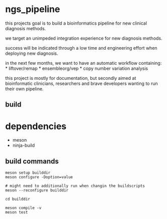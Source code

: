 # ngs_pipeline

this projects goal is to build a bioinformatics pipeline for new clinical diagnosis methods.

we target an unimpeded integration experience for new diagnosis methods.

success will be indicated through a low time and engineering effort when deploying new diagnosis.

in the next few months, we want to have an automatic workflow containing:
    * liftover/remap
    * ensembleorg/vep
    * copy number variation analysis
    
this project is mostly for documentation, but secondly aimed at bioinformatic clinicians, researchers and brave developers wanting to run their own pipeline.


## build

# dependencies

* meson
* ninja-build

## build commands

```
meson setup builddir
meson configure -Doption=value

# might need to additionally run when changin the buildscripts
meson --reconfigure builddir

cd builddir

meson compile -v
meson test
```
